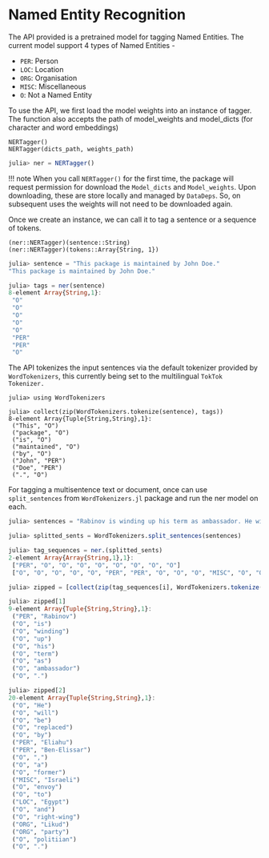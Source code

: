 # Named Entity Recognition

The API provided is a pretrained model for tagging Named Entities.
The current model support 4 types of Named Entities -

- `PER`: Person
- `LOC`: Location
- `ORG`: Organisation
- `MISC`: Miscellaneous
- `O`: Not a Named Entity

To use the API, we first load the model weights into an instance of tagger.
The function also accepts the path of model_weights and model_dicts (for character and word embeddings)

    NERTagger()
    NERTagger(dicts_path, weights_path)

```julia
julia> ner = NERTagger()
```
!!! note
    When you call `NERTagger()` for the first time, the package will request permission for download the `Model_dicts` and `Model_weights`. Upon downloading, these are store locally and managed by `DataDeps`. So, on subsequent uses the weights will not need to be downloaded again.

Once we create an instance, we can call it to tag a sentence or a sequence of tokens.

    (ner::NERTagger)(sentence::String)
    (ner::NERTagger)(tokens::Array{String, 1})

```julia
julia> sentence = "This package is maintained by John Doe."
"This package is maintained by John Doe."

julia> tags = ner(sentence)
8-element Array{String,1}:
 "O"
 "O"
 "O"
 "O"
 "O"
 "PER"
 "PER"
 "O"

```

The API tokenizes the input sentences via the default tokenizer provided by `WordTokenizers`, this currently being set to the multilingual `TokTok Tokenizer.`

```
julia> using WordTokenizers

julia> collect(zip(WordTokenizers.tokenize(sentence), tags))
8-element Array{Tuple{String,String},1}:
 ("This", "O")
 ("package", "O")
 ("is", "O")
 ("maintained", "O")
 ("by", "O")
 ("John", "PER")
 ("Doe", "PER")
 (".", "O")

```

For tagging a multisentence text or document, once can use `split_sentences` from `WordTokenizers.jl` package and run the ner model on each.

```julia
julia> sentences = "Rabinov is winding up his term as ambassador. He will be replaced by Eliahu Ben-Elissar, a former Israeli envoy to Egypt and right-wing Likud party politiian." # Sentence taken from CoNLL 2003 Dataset

julia> splitted_sents = WordTokenizers.split_sentences(sentences)

julia> tag_sequences = ner.(splitted_sents)
2-element Array{Array{String,1},1}:
 ["PER", "O", "O", "O", "O", "O", "O", "O", "O"]
 ["O", "O", "O", "O", "O", "PER", "PER", "O", "O", "O", "MISC", "O", "O", "LOC", "O", "O", "ORG", "ORG", "O", "O"]

julia> zipped = [collect(zip(tag_sequences[i], WordTokenizers.tokenize(splitted_sents[i]))) for i in eachindex(splitted_sents)]

julia> zipped[1]
9-element Array{Tuple{String,String},1}:
 ("PER", "Rabinov")
 ("O", "is")
 ("O", "winding")
 ("O", "up")
 ("O", "his")
 ("O", "term")
 ("O", "as")
 ("O", "ambassador")
 ("O", ".")

julia> zipped[2]
20-element Array{Tuple{String,String},1}:
 ("O", "He")
 ("O", "will")
 ("O", "be")
 ("O", "replaced")
 ("O", "by")
 ("PER", "Eliahu")
 ("PER", "Ben-Elissar")
 ("O", ",")
 ("O", "a")
 ("O", "former")
 ("MISC", "Israeli")
 ("O", "envoy")
 ("O", "to")
 ("LOC", "Egypt")
 ("O", "and")
 ("O", "right-wing")
 ("ORG", "Likud")
 ("ORG", "party")
 ("O", "politiian")
 ("O", ".")
```
